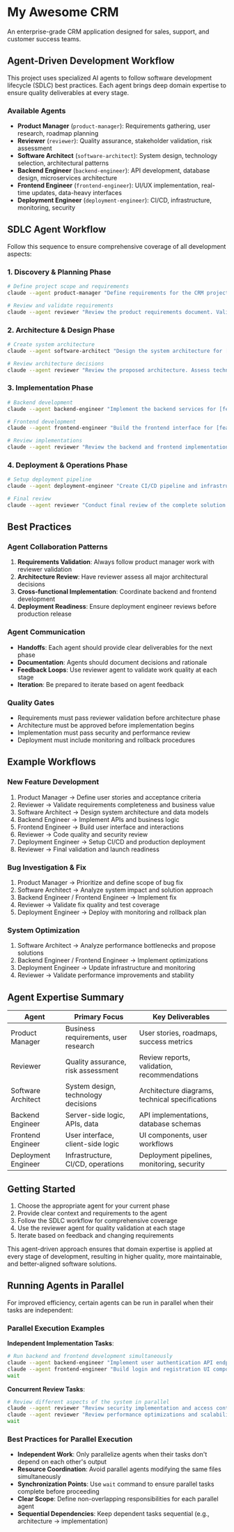 # My Awesome CRM

An enterprise-grade CRM application designed for sales, support, and customer success teams.

## Agent-Driven Development Workflow

This project uses specialized AI agents to follow software development lifecycle (SDLC) best practices. Each agent brings deep domain expertise to ensure quality deliverables at every stage.

### Available Agents

- **Product Manager** (`product-manager`): Requirements gathering, user research, roadmap planning
- **Reviewer** (`reviewer`): Quality assurance, stakeholder validation, risk assessment  
- **Software Architect** (`software-architect`): System design, technology selection, architectural patterns
- **Backend Engineer** (`backend-engineer`): API development, database design, microservices architecture
- **Frontend Engineer** (`frontend-engineer`): UI/UX implementation, real-time updates, data-heavy interfaces
- **Deployment Engineer** (`deployment-engineer`): CI/CD, infrastructure, monitoring, security

## SDLC Agent Workflow

Follow this sequence to ensure comprehensive coverage of all development aspects:

### 1. **Discovery & Planning Phase**
```bash
# Define project scope and requirements
claude --agent product-manager "Define requirements for the CRM project (my_awesome_crm). Include user stories, acceptance criteria, and success metrics."

# Review and validate requirements
claude --agent reviewer "Review the product requirements document. Validate completeness, feasibility, and business alignment."
```

### 2. **Architecture & Design Phase**
```bash
# Create system architecture
claude --agent software-architect "Design the system architecture for [feature/project]. Include technology stack, scalability considerations, and integration patterns."

# Review architecture decisions
claude --agent reviewer "Review the proposed architecture. Assess technical feasibility, scalability, and alignment with business requirements."
```

### 3. **Implementation Phase**
```bash
# Backend development
claude --agent backend-engineer "Implement the backend services for [feature]. Include API endpoints, database schema, and business logic."

# Frontend development  
claude --agent frontend-engineer "Build the frontend interface for [feature]. Focus on user experience, real-time updates, and performance."

# Review implementations
claude --agent reviewer "Review the backend and frontend implementations. Check code quality, security, and requirement fulfillment."
```

### 4. **Deployment & Operations Phase**
```bash
# Setup deployment pipeline
claude --agent deployment-engineer "Create CI/CD pipeline and infrastructure for [feature/project]. Include monitoring, security, and scalability."

# Final review
claude --agent reviewer "Conduct final review of the complete solution. Validate deployment readiness and operational procedures."
```

## Best Practices

### Agent Collaboration Patterns

1. **Requirements Validation**: Always follow product manager work with reviewer validation
2. **Architecture Review**: Have reviewer assess all major architectural decisions
3. **Cross-functional Implementation**: Coordinate backend and frontend development
4. **Deployment Readiness**: Ensure deployment engineer reviews before production release

### Agent Communication

- **Handoffs**: Each agent should provide clear deliverables for the next phase
- **Documentation**: Agents should document decisions and rationale
- **Feedback Loops**: Use reviewer agent to validate work quality at each stage
- **Iteration**: Be prepared to iterate based on agent feedback

### Quality Gates

- Requirements must pass reviewer validation before architecture phase
- Architecture must be approved before implementation begins  
- Implementation must pass security and performance review
- Deployment must include monitoring and rollback procedures

## Example Workflows

### New Feature Development
1. Product Manager → Define user stories and acceptance criteria
2. Reviewer → Validate requirements completeness and business value
3. Software Architect → Design system architecture and data models
4. Backend Engineer → Implement APIs and business logic
5. Frontend Engineer → Build user interface and interactions
6. Reviewer → Code quality and security review
7. Deployment Engineer → Setup CI/CD and production deployment
8. Reviewer → Final validation and launch readiness

### Bug Investigation & Fix
1. Product Manager → Prioritize and define scope of bug fix
2. Software Architect → Analyze system impact and solution approach
3. Backend Engineer / Frontend Engineer → Implement fix
4. Reviewer → Validate fix quality and test coverage
5. Deployment Engineer → Deploy with monitoring and rollback plan

### System Optimization
1. Software Architect → Analyze performance bottlenecks and propose solutions
2. Backend Engineer / Frontend Engineer → Implement optimizations
3. Deployment Engineer → Update infrastructure and monitoring
4. Reviewer → Validate performance improvements and stability

## Agent Expertise Summary

| Agent | Primary Focus | Key Deliverables |
|-------|---------------|------------------|
| Product Manager | Business requirements, user research | User stories, roadmaps, success metrics |
| Reviewer | Quality assurance, risk assessment | Review reports, validation, recommendations |
| Software Architect | System design, technology decisions | Architecture diagrams, technical specifications |
| Backend Engineer | Server-side logic, APIs, data | API implementations, database schemas |
| Frontend Engineer | User interface, client-side logic | UI components, user workflows |
| Deployment Engineer | Infrastructure, CI/CD, operations | Deployment pipelines, monitoring, security |

## Getting Started

1. Choose the appropriate agent for your current phase
2. Provide clear context and requirements to the agent
3. Follow the SDLC workflow for comprehensive coverage
4. Use the reviewer agent for quality validation at each stage
5. Iterate based on feedback and changing requirements

This agent-driven approach ensures that domain expertise is applied at every stage of development, resulting in higher quality, more maintainable, and better-aligned software solutions.

## Running Agents in Parallel

For improved efficiency, certain agents can be run in parallel when their tasks are independent:

### Parallel Execution Examples

**Independent Implementation Tasks**:
```bash
# Run backend and frontend development simultaneously
claude --agent backend-engineer "Implement user authentication API endpoints" &
claude --agent frontend-engineer "Build login and registration UI components" &
wait
```

**Concurrent Review Tasks**:
```bash
# Review different aspects of the system in parallel
claude --agent reviewer "Review security implementation and access controls" &
claude --agent reviewer "Review performance optimizations and scalability" &
wait
```

### Best Practices for Parallel Execution

- **Independent Work**: Only parallelize agents when their tasks don't depend on each other's output
- **Resource Coordination**: Avoid parallel agents modifying the same files simultaneously
- **Synchronization Points**: Use `wait` command to ensure parallel tasks complete before proceeding
- **Clear Scope**: Define non-overlapping responsibilities for each parallel agent
- **Sequential Dependencies**: Keep dependent tasks sequential (e.g., architecture → implementation)